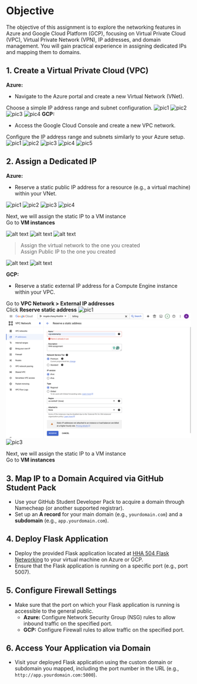 # Objective
The objective of this assignment is to explore the networking features in Azure and Google Cloud Platform (GCP), focusing on Virtual Private Cloud (VPC), Virtual Private Network (VPN), IP addresses, and domain management. You will gain practical experience in assigning dedicated IPs and mapping them to domains.

## 1. Create a Virtual Private Cloud (VPC)
**Azure:**
  - Navigate to the Azure portal and create a new Virtual Network (VNet).

Choose a simple IP address range and subnet configuration.
![pic1](<Screenshot 2024-09-22 at 5.01.02 PM.png>)
![pic2](<Screenshot 2024-09-22 at 5.01.42 PM.png>)
![pic3](<Screenshot 2024-09-22 at 5.02.20 PM.png>)
![pic4](<Screenshot 2024-09-22 at 5.03.02 PM.png>)
**GCP:**
  - Access the Google Cloud Console and create a new VPC network.

Configure the IP address range and subnets similarly to your Azure setup.
![pic1](<Screenshot 2024-09-29 at 8.42.33 PM.png>)
![pic2](<Screenshot 2024-09-29 at 8.42.41 PM.png>)
![pic3](<Screenshot 2024-09-29 at 8.42.49 PM.png>)
![pic4](<Screenshot 2024-09-29 at 8.44.39 PM.png>)
![pic5](<Screenshot 2024-10-02 at 6.36.25 PM.png>)

## 2. Assign a Dedicated IP
**Azure:**
  - Reserve a static public IP address for a resource (e.g., a virtual machine) within your VNet.

![pic1](<Screenshot 2024-09-22 at 5.25.23 PM.png>)
![pic2](<Screenshot 2024-09-22 at 5.44.09 PM.png>)
![pic3](<Screenshot 2024-09-22 at 5.45.03 PM.png>)
![pic4](<Screenshot 2024-09-22 at 5.46.14 PM.png>)

Next, we will assign the static IP to a VM instance <br/>
Go to **VM instances**

![alt text](<Screenshot 2024-10-02 at 6.34.28 PM.png>)
![alt text](<Screenshot 2024-10-02 at 6.34.43 PM.png>)
![alt text](<Screenshot 2024-10-02 at 6.35.46 PM.png>)

> Assign the virtual network to the one you created <br/>
Assign Public IP to the one you created

![alt text](<Screenshot 2024-10-02 at 6.38.05 PM.png>)
![alt text](<Screenshot 2024-10-02 at 6.41.45 PM.png>)

**GCP:**
  - Reserve a static external IP address for a Compute Engine instance within your VPC.

Go to **VPC Network > External IP addresses** <br/>
Click **Reserve static address** 
![pic1](<Screenshot 2024-09-29 at 9.09.52 PM-1.png>)
![pic2](Screenshots.png)
![pic3](<Screenshot 2024-09-29 at 9.05.27 PM-1.png>)

Next, we will assign the static IP to a VM instance <br/>
Go to **VM instances**



## 3. Map IP to a Domain Acquired via GitHub Student Pack
- Use your GitHub Student Developer Pack to acquire a domain through Namecheap (or another supported registrar).
- Set up an **A record** for your main domain (e.g., `yourdomain.com`) and a **subdomain** (e.g., `app.yourdomain.com`).

## 4. Deploy Flask Application
- Deploy the provided Flask application located at [HHA 504 Flask Networking](https://github.com/hantswilliams/hha-504-flask-networking) to your virtual machine on Azure or GCP.
- Ensure that the Flask application is running on a specific port (e.g., port 5007).

## 5. Configure Firewall Settings
- Make sure that the port on which your Flask application is running is accessible to the general public.
  - **Azure:** Configure Network Security Group (NSG) rules to allow inbound traffic on the specified port.
  - **GCP:** Configure Firewall rules to allow traffic on the specified port.

## 6. Access Your Application via Domain
- Visit your deployed Flask application using the custom domain or subdomain you mapped, including the port number in the URL (e.g., `http://app.yourdomain.com:5000`).